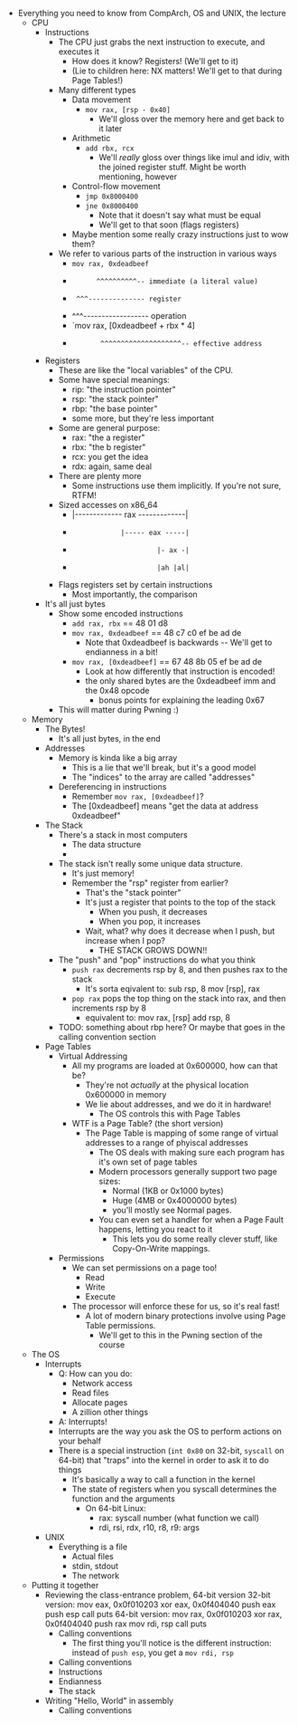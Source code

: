 - Everything you need to know from CompArch, OS and UNIX, the lecture
    - CPU
        - Instructions
            - The CPU just grabs the next instruction to execute, and executes it
                - How does it know? Registers! (We'll get to it)
                - (Lie to children here: NX matters! We'll get to that during Page Tables!)
            - Many different types
                - Data movement
                    - `mov rax, [rsp - 0x40]`
                        - We'll gloss over the memory here and get back to it later
                - Arithmetic
                    - `add rbx, rcx`
                        - We'll *really* gloss over things like imul and idiv, with the joined register stuff. Might be worth mentioning, however
                - Control-flow movement
                    - `jmp 0x8000400`
                    - `jne 0x8000400`
                        - Note that it doesn't say what must be equal
                        - We'll get to that soon (flags registers)
                - Maybe mention some really crazy instructions just to wow them?
            - We refer to various parts of the instruction in various ways
                - `mov rax, 0xdeadbeef`
                -           ^^^^^^^^^^-- immediate (a literal value)
                -      ^^^-------------- register
                -  ^^^------------------ operation
                - `mov rax, [0xdeadbeef + rbx * 4]
                -            ^^^^^^^^^^^^^^^^^^^^-- effective address
        - Registers
            - These are like the "local variables" of the CPU.
            - Some have special meanings:
                - rip: "the instruction pointer"
                - rsp: "the stack pointer"
                - rbp: "the base pointer"
                - some more, but they're less important
            - Some are general purpose:
                - rax: "the a register"
                - rbx: "the b register"
                - rcx: you get the idea
                - rdx: again, same deal
            - There are plenty more
                - Some instructions use them implicitly. If you're not sure, RTFM!
            - Sized accesses on x86_64
                - |------------- rax -------------|
                -                 |----- eax -----|
                -                          |- ax -|
                -                          |ah |al|
            - Flags registers set by certain instructions
                - Most importantly, the comparison
        - It's all just bytes
            - Show some encoded instructions
                - `add rax, rbx` == 48 01 d8
                - `mov rax, 0xdeadbeef` == 48 c7 c0 ef be ad de
                    - Note that 0xdeadbeef is backwards -- We'll get to endianness in a bit!
                - `mov rax, [0xdeadbeef]` == 67 48 8b 05 ef be ad de
                    - Look at how differently that instruction is encoded!
                    - the only shared bytes are the 0xdeadbeef imm and the 0x48 opcode
                        - bonus points for explaining the leading 0x67
            - This will matter during Pwning :)
    - Memory
        - The Bytes!
            - It's all just bytes, in the end
        - Addresses
            - Memory is kinda like a big array
                - This is a lie that we'll break, but it's a good model
                - The "indices" to the array are called "addresses"
            - Dereferencing in instructions
                - Remember `mov rax, [0xdeadbeef]`?
                - The [0xdeadbeef] means "get the data at address 0xdeadbeef"
        - The Stack
            - There's a stack in most computers
                - The data structure
                - <insert quick refresher about push and pop here>
            - The stack isn't really some unique data structure.
                - It's just memory!
                - Remember the "rsp" register from earlier?
                    - That's the "stack pointer"
                    - It's just a register that points to the top of the stack
                        - When you push, it decreases
                        - When you pop, it increases
                    - Wait, what? why does it decrease when I push, but increase when I pop?
                        - THE STACK GROWS DOWN!!
            - The "push" and "pop" instructions do what you think
                - `push rax` decrements rsp by 8, and then pushes rax to the stack
                    - It's sorta eqivalent to:
                        sub rsp, 8
                        mov [rsp], rax
                - `pop rax` pops the top thing on the stack into rax, and then increments rsp by 8
                    - equivalent to:
                        mov rax, [rsp]
                        add rsp, 8
            - TODO: something about rbp here? Or maybe that goes in the calling convention section
        - Page Tables
            - Virtual Addressing
                - All my programs are loaded at 0x600000, how can that be?
                    - They're not *actually* at the physical location 0x600000 in memory
                    - We lie about addresses, and we do it in hardware!
                        - The OS controls this with Page Tables
                - WTF is a Page Table? (the short version)
                    - The Page Table is mapping of some range of virtual addresses to a range of phyiscal addresses
                        - The OS deals with making sure each program has it's own set of page tables
                        - Modern processors generally support two page sizes:
                            - Normal (1KB or 0x1000 bytes)
                            - Huge (4MB or 0x4000000 bytes)
                            - you'll mostly see Normal pages.
                        - You can even set a handler for when a Page Fault happens, letting you react to it
                            - This lets you do some really clever stuff, like Copy-On-Write mappings.
            - Permissions
                - We can set permissions on a page too!
                    - Read
                    - Write
                    - Execute
                - The processor will enforce these for us, so it's real fast!
                    - A lot of modern binary protections involve using Page Table permissions.
                        - We'll get to this in the Pwning section of the course
    - The OS
        - Interrupts
            - Q: How can you do:
                - Network access
                - Read files
                - Allocate pages
                - A zillion other things
            - A: Interrupts!
            - Interrupts are the way you ask the OS to perform actions on your behalf
            - There is a special instruction (`int 0x80` on 32-bit, `syscall` on 64-bit) that "traps" into the kernel in order to ask it to do things
                - It's basically a way to call a function in the kernel
                - The state of registers when you syscall determines the function and the arguments
                    - On 64-bit Linux:
                        - rax: syscall number (what function we call)
                        - rdi, rsi, rdx, r10, r8, r9: args
        - UNIX
            - Everything is a file
                - Actual files
                - stdin, stdout
                - The network
    - Putting it together
        - Reviewing the class-entrance problem, 64-bit version
            32-bit version:
                mov eax, 0x0f010203
                xor eax, 0x0f404040
                push eax
                push esp
                call puts
            64-bit version:
                mov rax, 0x0f010203
                xor rax, 0x0f404040
                push rax
                mov rdi, rsp
                call puts
            - Calling conventions
                - The first thing you'll notice is the different instruction: instead of `push esp`, you get a `mov rdi, rsp`
            - Calling conventions
            - Instructions
            - Endianness
            - The stack
        - Writing "Hello, World" in assembly
            - Calling conventions
